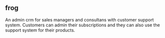 frog
----
An admin crm for sales managers and consultans with customer support system. Customers can admin their subscriptions and they can also use the support system for their products.
